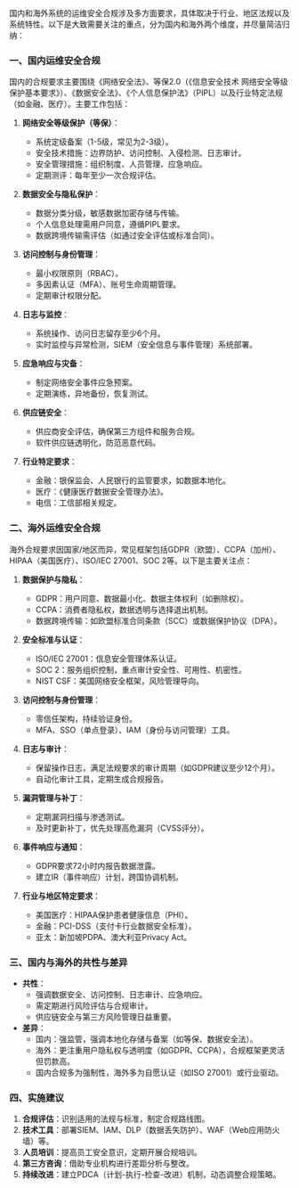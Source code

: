 国内和海外系统的运维安全合规涉及多方面要求，具体取决于行业、地区法规以及系统特性。以下是大致需要关注的重点，分为国内和海外两个维度，并尽量简洁归纳：

### 一、国内运维安全合规
国内的合规要求主要围绕《网络安全法》、等保2.0（《信息安全技术 网络安全等级保护基本要求》）、《数据安全法》、《个人信息保护法》（PIPL）以及行业特定法规（如金融、医疗）。主要工作包括：

1. **网络安全等级保护（等保）**：
   - 系统定级备案（1-5级，常见为2-3级）。
   - 安全技术措施：边界防护、访问控制、入侵检测、日志审计。
   - 安全管理措施：组织制度、人员管理、应急响应。
   - 定期测评：每年至少一次合规评估。

2. **数据安全与隐私保护**：
   - 数据分类分级，敏感数据加密存储与传输。
   - 个人信息处理需用户同意，遵循PIPL要求。
   - 数据跨境传输需评估（如通过安全评估或标准合同）。

3. **访问控制与身份管理**：
   - 最小权限原则（RBAC）。
   - 多因素认证（MFA）、账号生命周期管理。
   - 定期审计权限分配。

4. **日志与监控**：
   - 系统操作、访问日志留存至少6个月。
   - 实时监控与异常检测，SIEM（安全信息与事件管理）系统部署。

5. **应急响应与灾备**：
   - 制定网络安全事件应急预案。
   - 定期演练，异地备份，恢复测试。

6. **供应链安全**：
   - 供应商安全评估，确保第三方组件和服务合规。
   - 软件供应链透明化，防范恶意代码。

7. **行业特定要求**：
   - 金融：银保监会、人民银行的监管要求，如数据本地化。
   - 医疗：《健康医疗数据安全管理办法》。
   - 电信：工信部相关规定。

### 二、海外运维安全合规
海外合规要求因国家/地区而异，常见框架包括GDPR（欧盟）、CCPA（加州）、HIPAA（美国医疗）、ISO/IEC 27001、SOC 2等。以下是主要关注点：

1. **数据保护与隐私**：
   - GDPR：用户同意、数据最小化、数据主体权利（如删除权）。
   - CCPA：消费者隐私权，数据透明与选择退出机制。
   - 数据跨境传输：如欧盟标准合同条款（SCC）或数据保护协议（DPA）。

2. **安全标准与认证**：
   - ISO/IEC 27001：信息安全管理体系认证。
   - SOC 2：服务组织控制，重点审计安全性、可用性、机密性。
   - NIST CSF：美国网络安全框架，风险管理导向。

3. **访问控制与身份管理**：
   - 零信任架构，持续验证身份。
   - MFA、SSO（单点登录）、IAM（身份与访问管理）工具。

4. **日志与审计**：
   - 保留操作日志，满足法规要求的审计周期（如GDPR建议至少12个月）。
   - 自动化审计工具，定期生成合规报告。

5. **漏洞管理与补丁**：
   - 定期漏洞扫描与渗透测试。
   - 及时更新补丁，优先处理高危漏洞（CVSS评分）。

6. **事件响应与通知**：
   - GDPR要求72小时内报告数据泄露。
   - 建立IR（事件响应）计划，跨国协调机制。

7. **行业与地区特定要求**：
   - 美国医疗：HIPAA保护患者健康信息（PHI）。
   - 金融：PCI-DSS（支付卡行业数据安全标准）。
   - 亚太：新加坡PDPA、澳大利亚Privacy Act。

### 三、国内与海外的共性与差异
- **共性**：
  - 强调数据安全、访问控制、日志审计、应急响应。
  - 需定期进行风险评估与合规审计。
  - 供应链安全与第三方风险管理日益重要。
- **差异**：
  - 国内：强监管，强调本地化存储与备案（如等保、数据安全法）。
  - 海外：更注重用户隐私权与透明度（如GDPR、CCPA），合规框架更灵活但罚款高。
  - 国内合规多为强制性，海外多为自愿认证（如ISO 27001）或行业驱动。

### 四、实施建议
1. **合规评估**：识别适用的法规与标准，制定合规路线图。
2. **技术工具**：部署SIEM、IAM、DLP（数据丢失防护）、WAF（Web应用防火墙）等。
3. **人员培训**：提高员工安全意识，定期开展合规培训。
4. **第三方咨询**：借助专业机构进行差距分析与整改。
5. **持续改进**：建立PDCA（计划-执行-检查-改进）机制，动态调整合规策略。




